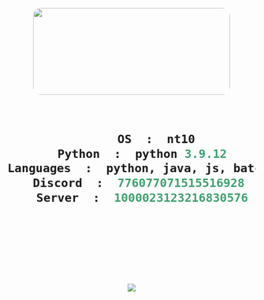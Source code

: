 <p align="center">
<img src="https://24.media.tumblr.com/a75cd7561ad5a1bead5365a1412dc30a/tumblr_msktsqpTDV1rkoqaeo1_400.gif" style="border-radius: 16px; padding-bottom: 0px" width="400" height="176" >

<h1 align="center" style="padding-top:0px; margin-top: 0px; "_kl3ssydra Profile Page</h1>
  
<br>

```python
       OS  :  nt10
   Python  :  python 3.9.12
Languages  :  python, java, js, batch, c, ts
  Discord  :  776077071515516928
   Server  :  1000023123216830576
```

<br>
<br>
<br>

<p align="center">
<img src="https://github-readme-stats.vercel.app/api?username=kl3ssydra&count_private=true&bg_color=30,595959,2e2c2c&title_color=fff&text_color=fff">
</p>
  

    
<br>
<br>    
<br>
<br>
<br>
<br>
<br> 

